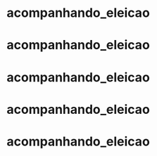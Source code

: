 # acompanhando_eleicao
# acompanhando_eleicao
# acompanhando_eleicao
# acompanhando_eleicao
# acompanhando_eleicao
